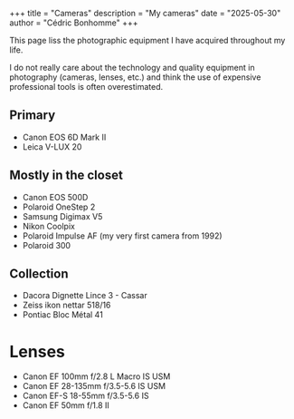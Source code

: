 +++
title = "Cameras"
description = "My cameras"
date = "2025-05-30"
author = "Cédric Bonhomme"
+++

This page liss the photographic equipment I have acquired throughout my life.

I do not really care about the technology and quality equipment in
photography (cameras, lenses, etc.) and think the use of expensive
professional tools is often overestimated.


## Primary

- Canon EOS 6D Mark II
- Leica V-LUX 20


## Mostly in the closet

- Canon EOS 500D
- Polaroid OneStep 2
- Samsung Digimax V5
- Nikon Coolpix
- Polaroid Impulse AF (my very first camera from 1992)
- Polaroid 300


## Collection

- Dacora Dignette Lince 3 - Cassar
- Zeiss ikon nettar 518/16
- Pontiac Bloc Métal 41


# Lenses

- Canon EF 100mm f/2.8 L Macro IS USM
- Canon EF 28-135mm f/3.5-5.6 IS USM
- Canon EF-S 18-55mm f/3.5-5.6 IS
- Canon EF 50mm f/1.8 II


